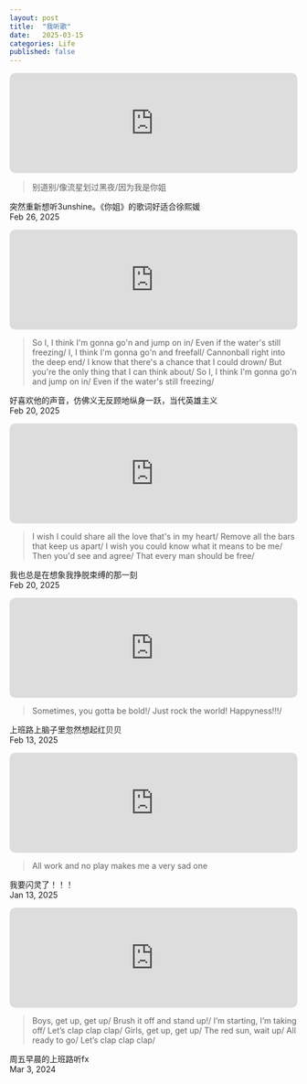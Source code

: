```yaml
---
layout: post
title:  "我听歌"
date:   2025-03-15
categories: Life
published: false
---
```


<iframe allow="autoplay *; encrypted-media *; fullscreen *; clipboard-write" frameborder="0" height="175" style="width:100%;max-width:660px;overflow:hidden;border-radius:10px;" sandbox="allow-forms allow-popups allow-same-origin allow-scripts allow-storage-access-by-user-activation allow-top-navigation-by-user-activation" src="https://embed.music.apple.com/us/album/%E4%BD%A0%E5%A7%90-hush-remix/1671106985?i=1671106995"></iframe>

> 别道别/像流星划过黑夜/因为我是你姐

突然重新想听3unshine。《你姐》的歌词好适合徐熙媛\
Feb 26, 2025

<iframe allow="autoplay *; encrypted-media *; fullscreen *; clipboard-write" frameborder="0" height="175" style="width:100%;max-width:660px;overflow:hidden;border-radius:10px;" sandbox="allow-forms allow-popups allow-same-origin allow-scripts allow-storage-access-by-user-activation allow-top-navigation-by-user-activation" src="https://embed.music.apple.com/us/album/freezing/1557468383?i=1557468390"></iframe>

> So I, I think I'm gonna go'n and jump on in/
> Even if the water's still freezing/
> I, I think I'm gonna go'n and freefall/
> Cannonball right into the deep end/
> I know that there's a chance that I could drown/
> But you're the only thing that I can think about/
> So I, I think I'm gonna go'n and jump on in/
> Even if the water's still freezing/

好喜欢他的声音，仿佛义无反顾地纵身一跃，当代英雄主义\
Feb 20, 2025

<iframe allow="autoplay *; encrypted-media *; fullscreen *; clipboard-write" frameborder="0" height="175" style="width:100%;max-width:660px;overflow:hidden;border-radius:10px;" sandbox="allow-forms allow-popups allow-same-origin allow-scripts allow-storage-access-by-user-activation allow-top-navigation-by-user-activation" src="https://embed.music.apple.com/us/album/i-wish-i-knew-how-it-would-feel-to-be-free/209415965?i=209416084"></iframe>

> I wish I could share all the love that's in my heart/
> Remove all the bars that keep us apart/
> I wish you could know what it means to be me/
> Then you'd see and agree/
> That every man should be free/

我也总是在想象我挣脱束缚的那一刻\
Feb 20, 2025

<iframe allow="autoplay *; encrypted-media *; fullscreen *; clipboard-write" frameborder="0" height="175" style="width:100%;max-width:660px;overflow:hidden;border-radius:10px;" sandbox="allow-forms allow-popups allow-same-origin allow-scripts allow-storage-access-by-user-activation allow-top-navigation-by-user-activation" src="https://embed.music.apple.com/us/album/happiness/905840092?i=905840099"></iframe>

> Sometimes, you gotta be bold!/
> Just rock the world! Happyness!!!/

上班路上脑子里忽然想起红贝贝\
Feb 13, 2025

<iframe allow="autoplay *; encrypted-media *; fullscreen *; clipboard-write" frameborder="0" height="175" style="width:100%;max-width:660px;overflow:hidden;border-radius:10px;" sandbox="allow-forms allow-popups allow-same-origin allow-scripts allow-storage-access-by-user-activation allow-top-navigation-by-user-activation" src="https://embed.music.apple.com/us/album/i-dont/1715035938?i=1715035945"></iframe>

> All work and no play makes me a very sad one

我要闪灵了！！！\
Jan 13, 2025


<iframe allow="autoplay *; encrypted-media *; fullscreen *; clipboard-write" frameborder="0" height="175" style="width:100%;max-width:660px;overflow:hidden;border-radius:10px;" sandbox="allow-forms allow-popups allow-same-origin allow-scripts allow-storage-access-by-user-activation allow-top-navigation-by-user-activation" src="https://embed.music.apple.com/us/album/kick/905856933?i=905856947"></iframe>

> Boys, get up, get up/
> Brush it off and stand up!/
> I’m starting, I’m taking off/
> Let’s clap clap clap/
> Girls, get up, get up/
> The red sun, wait up/
> All ready to go/
> Let’s clap clap clap/

周五早晨的上班路听fx\
Mar 3, 2024



